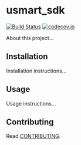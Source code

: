 # usmart_sdk

[![Build Status](https://travis-ci.org/jacekgdudek/usmart_sdk.svg?branch=master)](https://travis-ci.org/jacekgdudek/usmart_sdk)
[![codecov.io](https://codecov.io/gitlab/hbetts/orbitalpy/coverage.svg?branch=master)](https://codecov.io/gitlab/jacekgdudek/usmart_sdk?branch=master)

About this project...

## Installation

Installation instructions...

## Usage

Usage instructions...

## Contributing

Read [CONTRIBUTING](CONTRIBUTING.md).
